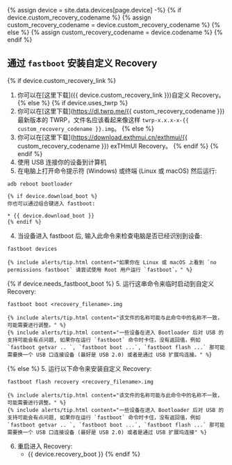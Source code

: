 {% assign device = site.data.devices[page.device] -%}
{% if device.custom_recovery_codename %}
{% assign custom_recovery_codename = device.custom_recovery_codename %}
{% else %}
{% assign custom_recovery_codename = device.codename %}
{% endif %}

## 通过 `fastboot` 安装自定义 Recovery

{% if device.custom_recovery_link %}
1. 你可以在[这里下载]({{ device.custom_recovery_link }})自定义 Recovery。
{% else %}
{% if device.uses_twrp %}
1. 你可以在[这里下载](https://dl.twrp.me/{{ custom_recovery_codename }})最新版本的 TWRP，文件名应该看起来像这样 `twrp-x.x.x-x-{{ custom_recovery_codename }}.img`。
{% else %}
1. 你可以在[这里下载](https://download.exthmui.cn/exthmui/{{ custom_recovery_codename }}) exTHmUI Recovery。
{% endif %}
{% endif %}
2. 使用 USB 连接你的设备到计算机
3. 在电脑上打开命令提示符 (Windows) 或终端 (Linux 或 macOS) 然后运行:
```
adb reboot bootloader
```
    {% if device.download_boot %}
    你也可以通过组合键进入 fastboot:

    * {{ device.download_boot }}
    {% endif %}
4. 当设备进入 fastboot 后, 输入此命令来检查电脑是否已经识别到设备:
```
fastboot devices
```
    {% include alerts/tip.html content="如果你在 Linux 或 macOS 上看到 `no permissions fastboot` 请尝试使用 Root 用户运行 `fastboot`。" %}
{% if device.needs_fastboot_boot %}
5. 运行这串命令来临时启动到自定义 Recovery:
```
fastboot boot <recovery_filename>.img
```
    {% include alerts/tip.html content="该文件的名称可能与此命令中的名称不一致，可能需要进行调整。" %}
    {% include alerts/tip.html content="一些设备在进入 Bootloader 后对 USB 的支持可能会有点问题, 如果你在运行 `fastboot` 命令时卡住，没有返回值，例如 `fastboot getvar .. `, `fastboot boot ...`, `fastboot flash ...` 那可能需要换一个 USB 口连接设备 (最好是 USB 2.0) 或者是通过 USB 扩展坞连接。" %}
{% else %}
5. 运行以下命令来安装自定义 Recovery:
```
fastboot flash recovery <recovery_filename>.img
```
    {% include alerts/tip.html content="该文件的名称可能与此命令中的名称不一致，可能需要进行调整。" %}
    {% include alerts/tip.html content="一些设备在进入 Bootloader 后对 USB 的支持可能会有点问题, 如果你在运行 `fastboot` 命令时卡住，没有返回值，例如 `fastboot getvar .. `, `fastboot boot ...`, `fastboot flash ...` 那可能需要换一个 USB 口连接设备 (最好是 USB 2.0) 或者是通过 USB 扩展坞连接" %}    
6. 重启进入 Recovery:
    * {{ device.recovery_boot }}
{% endif %}